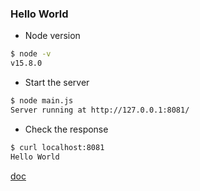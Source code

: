 ### Hello World


- Node version
```bash
$ node -v       
v15.8.0

```

- Start the server

```bash
$ node main.js
Server running at http://127.0.0.1:8081/
```

- Check the response

```bash
$ curl localhost:8081                                                                                   
Hello World
```


[doc](https://www.tutorialspoint.com/nodejs/nodejs_npm.htm)
